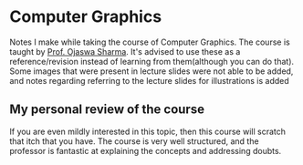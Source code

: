 # Computer Graphics

Notes I make while taking the course of Computer Graphics. The course is taught by [Prof. Ojaswa Sharma](https://faculty.iiitd.ac.in/~ojaswa/). It's advised to use these as a reference/revision instead of learning from them(although you can do that). Some images that were present in lecture slides were not able to be added, and notes regarding referring to the lecture slides for illustrations is added 

## My personal review of the course

If you are even mildly interested in this topic, then this course will scratch that itch that you have. The course is very well structured, and the professor is fantastic at explaining the concepts and addressing doubts. 


